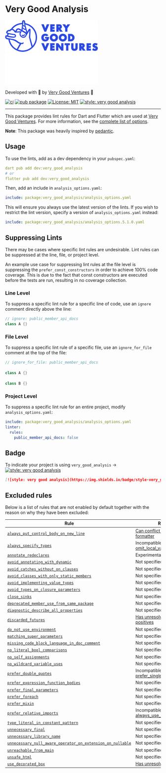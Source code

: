 # Very Good Analysis

[![Very Good Ventures][logo_black]][very_good_ventures_link_light]
[![Very Good Ventures][logo_white]][very_good_ventures_link_dark]

Developed with 💙 by [Very Good Ventures][very_good_ventures_link] 🦄

[![ci][ci_badge]][ci_badge_link]
[![pub package][pub_badge]][pub_badge_link]
[![License: MIT][license_badge]][license_badge_link]
[![style: very good analysis][badge]][badge_link]

---

This package provides lint rules for Dart and Flutter which are used at [Very Good Ventures][very_good_ventures_link]. For more information, see the [complete list of options][analysis_options_yaml].

**Note**: This package was heavily inspired by [pedantic][pedantic_link].

## Usage

To use the lints, add as a dev dependency in your `pubspec.yaml`:

```yaml
dart pub add dev:very_good_analysis
# or
flutter pub add dev:very_good_analysis
```

Then, add an include in `analysis_options.yaml`:

```yaml
include: package:very_good_analysis/analysis_options.yaml
```

This will ensure you always use the latest version of the lints. If you wish to restrict the lint version, specify a version of `analysis_options.yaml` instead:

```yaml
include: package:very_good_analysis/analysis_options.5.1.0.yaml
```

## Suppressing Lints

There may be cases where specific lint rules are undesirable. Lint rules can be suppressed at the line, file, or project level.

An example use case for suppressing lint rules at the file level is suppressing the `prefer_const_constructors` in order to achieve 100% code coverage. This is due to the fact that const constructors are executed before the tests are run, resulting in no coverage collection.

### Line Level

To suppress a specific lint rule for a specific line of code, use an `ignore` comment directly above the line:

```dart
// ignore: public_member_api_docs
class A {}
```

### File Level

To suppress a specific lint rule of a specific file, use an `ignore_for_file` comment at the top of the file:

```dart
// ignore_for_file: public_member_api_docs

class A {}

class B {}
```

### Project Level

To suppress a specific lint rule for an entire project, modify `analysis_options.yaml`:

```yaml
include: package:very_good_analysis/analysis_options.yaml
linter:
  rules:
    public_member_api_docs: false
```

## Badge

To indicate your project is using `very_good_analysis` →
[![style: very good analysis][badge]][badge_link]

```md
[![style: very good analysis](https://img.shields.io/badge/style-very_good_analysis-B22C89.svg)](https://pub.dev/packages/very_good_analysis)
```

## Excluded rules

Below is a list of rules that are not enabled by default together with the reason on why they have been excluded:

<!-- start:excluded_rules_table -->

| Rule                                                                                                                                                       | Reason                                                                                                                       |
| ---------------------------------------------------------------------------------------------------------------------------------------------------------- | ---------------------------------------------------------------------------------------------------------------------------- |
| [`always_put_control_body_on_new_line`](https://dart.dev/tools/linter-rules/always_put_control_body_on_new_line)                                           | [Can conflict with the Dart formatter](https://dart.dev/tools/linter-rules/always_put_control_body_on_new_line)              |
| [`always_specify_types`](https://dart.dev/tools/linter-rules/always_specify_types)                                                                         | Incompatible with [omit_local_variable_types](https://dart.dev/tools/linter-rules/omit_local_variable_types)                 |
| [`annotate_redeclares`](https://dart.dev/tools/linter-rules/annotate_redeclares)                                                                           | Experimental                                                                                                                 |
| [`avoid_annotating_with_dynamic`](https://dart.dev/tools/linter-rules/avoid_annotating_with_dynamic)                                                       | Not specified                                                                                                                |
| [`avoid_catches_without_on_clauses`](https://dart.dev/tools/linter-rules/avoid_catches_without_on_clauses)                                                 | Not specified                                                                                                                |
| [`avoid_classes_with_only_static_members`](https://dart.dev/tools/linter-rules/avoid_classes_with_only_static_members)                                     | Not specified                                                                                                                |
| [`avoid_implementing_value_types`](https://dart.dev/tools/linter-rules/avoid_implementing_value_types)                                                     | Not specified                                                                                                                |
| [`avoid_types_on_closure_parameters`](https://dart.dev/tools/linter-rules/avoid_types_on_closure_parameters)                                               | Not specified                                                                                                                |
| [`close_sinks`](https://dart.dev/tools/linter-rules/close_sinks)                                                                                           | Not specified                                                                                                                |
| [`deprecated_member_use_from_same_package`](https://dart.dev/tools/linter-rules/deprecated_member_use_from_same_package)                                   | Not specified                                                                                                                |
| [`diagnostic_describe_all_properties`](https://dart.dev/tools/linter-rules/diagnostic_describe_all_properties)                                             | Not specified                                                                                                                |
| [`discarded_futures`](https://dart.dev/tools/linter-rules/discarded_futures)                                                                               | [Has unresolved false positives](https://github.com/VeryGoodOpenSource/very_good_analysis/issues/74#issuecomment-1668425410) |
| [`do_not_use_environment`](https://dart.dev/tools/linter-rules/do_not_use_environment)                                                                     | Not specified                                                                                                                |
| [`matching_super_parameters`](https://dart.dev/tools/linter-rules/matching_super_parameters)                                                               | Not specified                                                                                                                |
| [`missing_code_block_language_in_doc_comment`](https://dart.dev/tools/linter-rules/missing_code_block_language_in_doc_comment)                             | Not specified                                                                                                                |
| [`no_literal_bool_comparisons`](https://dart.dev/tools/linter-rules/no_literal_bool_comparisons)                                                           | Not specified                                                                                                                |
| [`no_self_assignments`](https://dart.dev/tools/linter-rules/no_self_assignments)                                                                           | Not specified                                                                                                                |
| [`no_wildcard_variable_uses`](https://dart.dev/tools/linter-rules/no_wildcard_variable_uses)                                                               | Not specified                                                                                                                |
| [`prefer_double_quotes`](https://dart.dev/tools/linter-rules/prefer_double_quotes)                                                                         | Incompatible with [prefer_single_quotes](https://dart.dev/tools/linter-rules/prefer_single_quotes)                           |
| [`prefer_expression_function_bodies`](https://dart.dev/tools/linter-rules/prefer_expression_function_bodies)                                               | Not specified                                                                                                                |
| [`prefer_final_parameters`](https://dart.dev/tools/linter-rules/prefer_final_parameters)                                                                   | Not specified                                                                                                                |
| [`prefer_foreach`](https://dart.dev/tools/linter-rules/prefer_foreach)                                                                                     | Not specified                                                                                                                |
| [`prefer_mixin`](https://dart.dev/tools/linter-rules/prefer_mixin)                                                                                         | Not specified                                                                                                                |
| [`prefer_relative_imports`](https://dart.dev/tools/linter-rules/prefer_relative_imports)                                                                   | Incompatible with [always_use_package_imports](https://dart.dev/tools/linter-rules/always_use_package_imports)               |
| [`type_literal_in_constant_pattern`](https://dart.dev/tools/linter-rules/type_literal_in_constant_pattern)                                                 | Not specified                                                                                                                |
| [`unnecessary_final`](https://dart.dev/tools/linter-rules/unnecessary_final)                                                                               | Not specified                                                                                                                |
| [`unnecessary_library_name`](https://dart.dev/tools/linter-rules/unnecessary_library_name)                                                                 | Not specified                                                                                                                |
| [`unnecessary_null_aware_operator_on_extension_on_nullable`](https://dart.dev/tools/linter-rules/unnecessary_null_aware_operator_on_extension_on_nullable) | Not specified                                                                                                                |
| [`unreachable_from_main`](https://dart.dev/tools/linter-rules/unreachable_from_main)                                                                       | Not specified                                                                                                                |
| [`unsafe_html`](https://dart.dev/tools/linter-rules/unsafe_html)                                                                                           | Not specified                                                                                                                |
| [`use_decorated_box`](https://dart.dev/tools/linter-rules/use_decorated_box)                                                                               | [Has unresolved malfunctions](https://github.com/VeryGoodOpenSource/very_good_analysis/issues/65)                            |

<!-- end:excluded_rules_table -->

[analysis_options_yaml]: https://github.com/VeryGoodOpenSource/very_good_analysis/blob/main/lib/analysis_options.5.1.0.yaml
[ci_badge]: https://github.com/VeryGoodOpenSource/very_good_analysis/workflows/ci/badge.svg
[ci_badge_link]: https://github.com/VeryGoodOpenSource/very_good_analysis/actions
[badge]: https://img.shields.io/badge/style-very_good_analysis-B22C89.svg
[badge_link]: https://pub.dev/packages/very_good_analysis
[license_badge]: https://img.shields.io/badge/license-MIT-blue.svg
[license_badge_link]: https://opensource.org/licenses/MIT
[logo_black]: https://raw.githubusercontent.com/VGVentures/very_good_brand/main/styles/README/vgv_logo_black.png#gh-light-mode-only
[logo_white]: https://raw.githubusercontent.com/VGVentures/very_good_brand/main/styles/README/vgv_logo_white.png#gh-dark-mode-only
[pedantic_link]: https://github.com/dart-lang/pedantic
[pub_badge]: https://img.shields.io/pub/v/very_good_analysis.svg
[pub_badge_link]: https://pub.dartlang.org/packages/very_good_analysis
[very_good_ventures_link]: https://verygood.ventures
[very_good_ventures_link_dark]: https://verygood.ventures#gh-dark-mode-only
[very_good_ventures_link_light]: https://verygood.ventures#gh-light-mode-only
